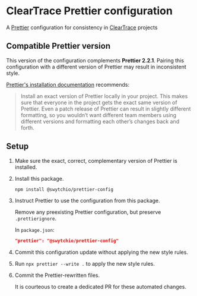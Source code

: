 # ClearTrace Prettier configuration

A [Prettier](https://prettier.io) configuration for consistency in [ClearTrace](https://cleartrace.io) projects

## Compatible Prettier version

This version of the configuration complements **Prettier 2.2.1**. Pairing this configuration with a different version of Prettier may result in inconsistent style.

[Prettier's installation documentation](https://prettier.io/docs/en/install.html) recommends:

<blockquote>
Install an exact version of Prettier locally in your project. This makes sure that everyone in the project gets the exact same version of Prettier. Even a patch release of Prettier can result in slightly different formatting, so you wouldn’t want different team members using different versions and formatting each other’s changes back and forth.
</blockquote>

## Setup

1. Make sure the exact, correct, complementary version of Prettier is installed.

1. Install this package.

   ```sh
   npm install @swytchio/prettier-config
   ```

1. Instruct Prettier to use the configuration from this package.

   Remove any preexisting Prettier configuration, but preserve `.prettierignore`.

   In `package.json`:

   ```json
   "prettier": "@swytchio/prettier-config"
   ```

1. Commit this configuration update without applying the new style rules.

1. Run `npx prettier --write .` to apply the new style rules.

1. Commit the Prettier-rewritten files.

   It is courteous to create a dedicated PR for these automated changes.
